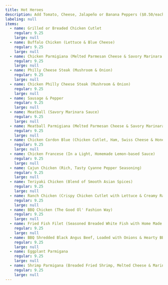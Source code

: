 ```yaml
---
title: Hot Heroes
description: Add Tomato, Cheese, Jalapeño or Banana Peppers ($0.50/each)
labeling: null
items:
  - name: Grilled or Breaded Chicken Cutlet
    regular: 9.25
    large: null
  - name: Buffalo Chicken (Lettuce & Blue Cheese)
    regular: 9.25
    large: null
  - name: Chicken Parmigiana (Melted Parmesan Cheese & Savory Marinara Sauce)
    regular: 9.25
    large: null
  - name: Philly Cheese Steak (Mushroom & Onion)
    regular: 9.25
    large: null
  - name: Chicken Philly Cheese Steak (Mushroom & Onion)
    regular: 9.25
    large: null
  - name: Sausage & Pepper
    regular: 9.25
    large: null
  - name: Meatball (Savory Marinara Sauce)
    regular: 9.25
    large: null
  - name: Meatball Parmigiana (Melted Parmesan Cheese & Savory Marinara Sauce)
    regular: 9.25
    large: null
  - name: Chicken Cordon Blue (Chicken Cutlet, Ham, Swiss Cheese & Honey Mustard)
    regular: 9.25
    large: null
  - name: Chicken Francese (In a Light, Homemade Lemon-based Sauce)
    regular: 9.25
    large: null
  - name: Cajun Chicken (Rich, Tasty Cyanne Pepper Seasoning)
    regular: 9.25
    large: null
  - name: Teriyaki Chicken (Blend of Smooth Asian Spices)
    regular: 9.25
    large: null
  - name: Ranch Chicken (Crispy Chicken Cutlet with Lettuce & Creamy Ranch Dressing)
    regular: 9.25
    large: null
  - name: BBQ Chicken (The Good Ol' Fashion Way)
    regular: 9.25
    large: null
  - name: Fried Fish Filet (Seasoned Breaded White Fish with Home Made Tarter Sauce)
    regular: 9.25
    large: null
  - name: BBQ Shredded Black Angus Beef, Loaded with Onions & Hearty BBQ Sauce
    regular: 9.25
    large: null
  - name: Eggplant Parmigana
    regular: 9.25
    large: null
  - name: Shrimp Parmigana (Breaded Fried Shrimp, Melted Cheese & Marinara Sauce)
    regular: 9.25
    large: null
---
```

